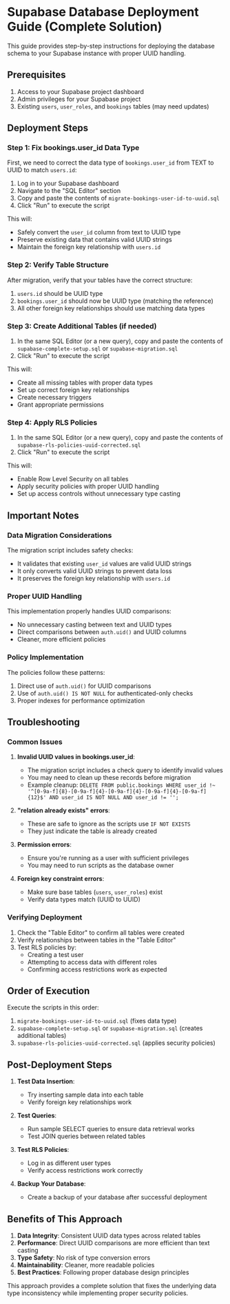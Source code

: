 # Supabase Database Deployment Guide (Complete Solution)

This guide provides step-by-step instructions for deploying the database schema to your Supabase instance with proper UUID handling.

## Prerequisites

1. Access to your Supabase project dashboard
2. Admin privileges for your Supabase project
3. Existing `users`, `user_roles`, and `bookings` tables (may need updates)

## Deployment Steps

### Step 1: Fix bookings.user_id Data Type

First, we need to correct the data type of `bookings.user_id` from TEXT to UUID to match `users.id`:

1. Log in to your Supabase dashboard
2. Navigate to the "SQL Editor" section
3. Copy and paste the contents of `migrate-bookings-user-id-to-uuid.sql`
4. Click "Run" to execute the script

This will:
- Safely convert the `user_id` column from text to UUID type
- Preserve existing data that contains valid UUID strings
- Maintain the foreign key relationship with `users.id`

### Step 2: Verify Table Structure

After migration, verify that your tables have the correct structure:
1. `users.id` should be UUID type
2. `bookings.user_id` should now be UUID type (matching the reference)
3. All other foreign key relationships should use matching data types

### Step 3: Create Additional Tables (if needed)

1. In the same SQL Editor (or a new query), copy and paste the contents of `supabase-complete-setup.sql` or `supabase-migration.sql`
2. Click "Run" to execute the script

This will:
- Create all missing tables with proper data types
- Set up correct foreign key relationships
- Create necessary triggers
- Grant appropriate permissions

### Step 4: Apply RLS Policies

1. In the same SQL Editor (or a new query), copy and paste the contents of `supabase-rls-policies-uuid-corrected.sql`
2. Click "Run" to execute the script

This will:
- Enable Row Level Security on all tables
- Apply security policies with proper UUID handling
- Set up access controls without unnecessary type casting

## Important Notes

### Data Migration Considerations

The migration script includes safety checks:
- It validates that existing `user_id` values are valid UUID strings
- It only converts valid UUID strings to prevent data loss
- It preserves the foreign key relationship with `users.id`

### Proper UUID Handling

This implementation properly handles UUID comparisons:
- No unnecessary casting between text and UUID types
- Direct comparisons between `auth.uid()` and UUID columns
- Cleaner, more efficient policies

### Policy Implementation

The policies follow these patterns:
1. Direct use of `auth.uid()` for UUID comparisons
2. Use of `auth.uid() IS NOT NULL` for authenticated-only checks
3. Proper indexes for performance optimization

## Troubleshooting

### Common Issues

1. **Invalid UUID values in bookings.user_id**:
   - The migration script includes a check query to identify invalid values
   - You may need to clean up these records before migration
   - Example cleanup: `DELETE FROM public.bookings WHERE user_id !~ '^[0-9a-f]{8}-[0-9a-f]{4}-[0-9a-f]{4}-[0-9a-f]{4}-[0-9a-f]{12}$' AND user_id IS NOT NULL AND user_id != '';`

2. **"relation already exists" errors**:
   - These are safe to ignore as the scripts use `IF NOT EXISTS`
   - They just indicate the table is already created

3. **Permission errors**:
   - Ensure you're running as a user with sufficient privileges
   - You may need to run scripts as the database owner

4. **Foreign key constraint errors**:
   - Make sure base tables (`users`, `user_roles`) exist
   - Verify data types match (UUID to UUID)

### Verifying Deployment

1. Check the "Table Editor" to confirm all tables were created
2. Verify relationships between tables in the "Table Editor"
3. Test RLS policies by:
   - Creating a test user
   - Attempting to access data with different roles
   - Confirming access restrictions work as expected

## Order of Execution

Execute the scripts in this order:

1. `migrate-bookings-user-id-to-uuid.sql` (fixes data type)
2. `supabase-complete-setup.sql` or `supabase-migration.sql` (creates additional tables)
3. `supabase-rls-policies-uuid-corrected.sql` (applies security policies)

## Post-Deployment Steps

1. **Test Data Insertion**:
   - Try inserting sample data into each table
   - Verify foreign key relationships work

2. **Test Queries**:
   - Run sample SELECT queries to ensure data retrieval works
   - Test JOIN queries between related tables

3. **Test RLS Policies**:
   - Log in as different user types
   - Verify access restrictions work correctly

4. **Backup Your Database**:
   - Create a backup of your database after successful deployment

## Benefits of This Approach

1. **Data Integrity**: Consistent UUID data types across related tables
2. **Performance**: Direct UUID comparisons are more efficient than text casting
3. **Type Safety**: No risk of type conversion errors
4. **Maintainability**: Cleaner, more readable policies
5. **Best Practices**: Following proper database design principles

This approach provides a complete solution that fixes the underlying data type inconsistency while implementing proper security policies.
